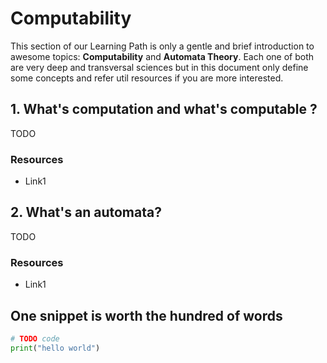 # Computability

This section of our Learning Path is only a gentle and brief introduction to awesome topics: **Computability** and **Automata Theory**. Each one of both are very deep and transversal sciences but in this document only define some concepts and refer util resources if you are more interested.

## 1. What's computation and what's  computable ?

TODO

### Resources

* Link1



## 2. What's an automata?

TODO



### Resources

* Link1



## One snippet is worth the hundred of words

```python
# TODO code
print("hello world")
```

